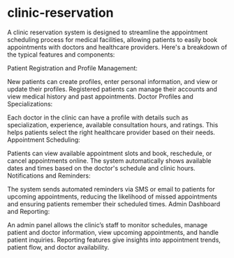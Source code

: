 # clinic-reservation
A clinic reservation system is designed to streamline the appointment scheduling process for medical facilities, allowing patients to easily book appointments with doctors and healthcare providers. Here's a breakdown of the typical features and components:

Patient Registration and Profile Management:

New patients can create profiles, enter personal information, and view or update their profiles. Registered patients can manage their accounts and view medical history and past appointments.
Doctor Profiles and Specializations:

Each doctor in the clinic can have a profile with details such as specialization, experience, available consultation hours, and ratings. This helps patients select the right healthcare provider based on their needs.
Appointment Scheduling:

Patients can view available appointment slots and book, reschedule, or cancel appointments online. The system automatically shows available dates and times based on the doctor's schedule and clinic hours.
Notifications and Reminders:

The system sends automated reminders via SMS or email to patients for upcoming appointments, reducing the likelihood of missed appointments and ensuring patients remember their scheduled times.
Admin Dashboard and Reporting:

An admin panel allows the clinic’s staff to monitor schedules, manage patient and doctor information, view upcoming appointments, and handle patient inquiries. Reporting features give insights into appointment trends, patient flow, and doctor availability.
